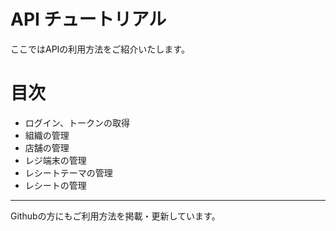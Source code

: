 # API チュートリアル

ここではAPIの利用方法をご紹介いたします。


# 目次


- ログイン、トークンの取得
- 組織の管理
- 店舗の管理
- レジ端末の管理
- レシートテーマの管理
- レシートの管理

---

Githubの方にもご利用方法を掲載・更新しています。